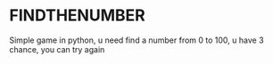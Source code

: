 # FINDTHENUMBER
Simple game in python, u need find a number from 0 to 100, u have 3 chance, you can try again
